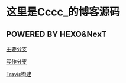 # 这里是Cccc_的博客源码

## POWERED BY HEXO&NexT

[主要分支](https://github.com/Cccc-owo/Cccc-owo.github.io)

[写作分支](https://github.com/Cccc-owo/Cccc-owo.github.io/tree/dev)

[Travis构建](https://travis-ci.com/github/Cccc-owo/Cccc-owo.github.io)
